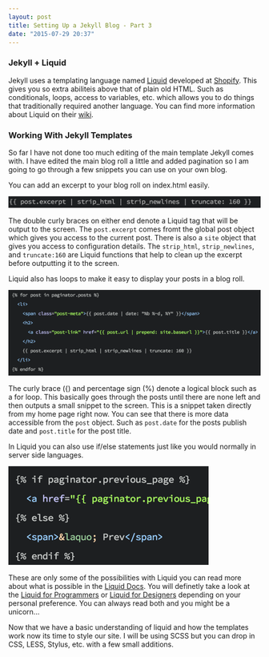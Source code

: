 ```yaml
---
layout: post
title: Setting Up a Jekyll Blog - Part 3
date: "2015-07-29 20:37"
---
```


### Jekyll + Liquid
Jekyll uses a templating language named [Liquid](http://liquidmarkup.org/) developed at [Shopify](http://www.shopify.com/). This gives you so extra abiliteis above that of plain old HTML. Such as conditionals, loops, access to variables, etc. which allows you to do things that traditionally required another language. You can find more information about Liquid on their [wiki](https://github.com/Shopify/Liquid/wiki).

### Working With Jekyll Templates
So far I have not done too much editing of the main template Jekyll comes with. I have edited the main blog roll a little and added pagination so I am going to go through a few snippets you can use on your own blog.

You can add an excerpt to your blog roll on index.html easily.

![](/dist/uploads/post-excerpt.png)

The double curly braces on either end denote a Liquid tag that will be output to the screen. The `post.excerpt` comes fromt the global post object which gives you access to the current post. There is also a `site` object that gives you access to configuration details. The `strip_html`, `strip_newlines`, and `truncate:160` are Liquid functions that help to clean up the excerpt before outputting it to the screen.

Liquid also has loops to make it easy to display your posts in a blog roll.

![Liquid Loop Example](/dist/uploads/liquid-loop.png)

The curly brace ({) and percentage sign (%) denote a logical block such as a for loop. This basically goes through the posts until there are none left and then outputs a small snippet to the screen. This is a snippet taken directly from my home page right now. You can see that there is more data accessible from the `post` object. Such as `post.date` for the posts publish date and `post.title` for the post title.

In Liquid you can also use if/else statements just like you would normally in server side languages.

![Liquid If/Else Example](/dist/uploads/liquid-if-else.png)

These are only some of the possibilities with Liquid you can read more about what is possible in the [Liquid Docs](https://github.com/Shopify/liquid/wiki). You will definetly take a look at the [Liquid for Programmers](https://github.com/Shopify/liquid/wiki/Liquid-for-Programmers) or [Liquid for Designers](https://github.com/Shopify/liquid/wiki/Liquid-for-Designers) depending on your personal preference. You can always read both and you might be a unicorn...

Now that we have a basic understanding of liquid and how the templates work now its time to style our site. I will be using SCSS but you can drop in CSS, LESS, Stylus, etc. with a few small additions.
